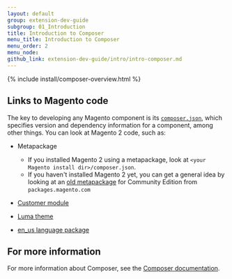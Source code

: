 ```yaml
---
layout: default
group: extension-dev-guide
subgroup: 01_Introduction
title: Introduction to Composer
menu_title: Introduction to Composer
menu_order: 2
menu_node:
github_link: extension-dev-guide/intro/intro-composer.md
---
```


{% include install/composer-overview.html %}

## Links to Magento code
The key to developing any Magento component is its <a href="https://getcomposer.org/doc/04-schema.md" target="_blank">`composer.json`</a>, which specifies version and dependency information for a component, among other things. You can look at Magento 2 code, such as:

*	Metapackage

	*	If you installed Magento 2 using a metapackage, look at `<your Magento install dir>/composer.json`.
	*	If you haven't installed Magento 2 yet, you can get a general idea by looking at an <a href="http://packages.magento.com/_packages/magento_product-community-edition-2.0.0-rc.zip" target="_blank">old metapackage</a> for Community Edition from `packages.magento.com`
*	<a href="{{ site.mage2000url }}app/code/Magento/Customer/composer.json" target="_blank">Customer module</a>
*	<a href="{{ site.mage2000url }}app/design/frontend/Magento/luma/composer.json" target="_blank">Luma theme</a>
*	<a href="{{ site.mage2000url }}app/i18n/magento/en_us/composer.json" target="_blank">en_us language package</a>

## For more information
For more information about Composer, see the <a href="https://getcomposer.org/doc/00-intro.md" target="_blank">Composer documentation</a>.
